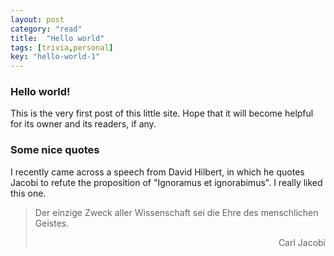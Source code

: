 ```yaml
---
layout: post
category: "read"
title:  "Hello world"
tags: [trivia,personal]
key: "hello-world-1"
---
```

### Hello world!
This is the very first post of this little site. Hope that it will become helpful for its owner and its readers, if any.
<!--more-->
### Some nice quotes
I recently came across a speech from David Hilbert, in which he quotes Jacobi to refute the proposition of "Ignoramus et ignorabimus". I really liked this one.
>Der einzige Zweck aller Wissenschaft sei die Ehre des menschlichen Geistes.
><p align="right">Carl Jacobi</p>
